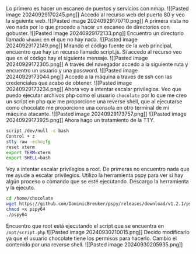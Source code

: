 
Lo primero es hacer un escaneo de puertos y servicios con nmap.
![[Pasted image 20240929170245.png]]
Accedo al recurso web del puerto 80 y veo la siguiente web.
![[Pasted image 20240929170710.png]]
A primera vista no veo nada por lo que procedo a hacer un escaneo de directorios con gobuster.
![[Pasted image 20240929172133.png]]
Encuentro un directorio llamado `whoami` en el que no hay nada.
![[Pasted image 20240929172149.png]]
Mirando el código fuente de la web principal, encuentro que hay un recurso llamado script.js.
Si accedo al recurso veo que en el código hay el siguiente mensaje.
![[Pasted image 20240929172305.png]]
A través del navegador accedo a la siguiente ruta y encuentro un usuario y una password.
![[Pasted image 20240929173044.png]]
Accedo a la máquina a través de ssh con las credenciales que acabo de obtener.
![[Pasted image 20240929173234.png]]
Ahora voy a intentar escalar privilegios.
Veo que puedo ejecutar archivos php como el usuario `chocolate` por lo que me creo un script en php que me proporcione una reverse shell, que al ejecutarse como chocolate me proporcione una consola en otro terminal de mi máquina atacante.
![[Pasted image 20240929173757.png]]
![[Pasted image 20240929173925.png]]
Ahora hago un tratamiento de la TTY.
```bash
script /dev/null -c bash
Control + z
stty raw -echo;fg
reset xterm
export TERM=xterm
export SHELL=bash
```
Voy a intentar escalar privilegios a root.
De primeras no encuentro nada que me ayude a escalar privilegios.
Utilizo la herramienta pspy para ver si hay algún proceso o comando que se esté ejecutando.
Descargo la herramienta y la ejecuto.
```bash
cd /home/chocolate
wget https://github.com/DominicBreuker/pspy/releases/download/v1.2.1/pspy64
chmod +x pspy64
./pspy64
```
Encuentro que root está ejecutando el script que se encuentra en `/opt/script.php`
![[Pasted image 20240930210015.png]]
Decido modificarlo ya que el usuario chocolate tiene los permisos para hacerlo.
Cambio el contenido por una reverse shell.
![[Pasted image 20240930205935.png]]
